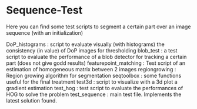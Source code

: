 # Sequence-Test

Here you can find some test scripts to segment a certain part over an image sequence (with an initialization)

DoP_histograms : script to evaluate visually (with histograms) the consistency (in value) of DoP images for thresholding
blob_test : a test script to evaluate the performance of a blob detector for tracking a certain part (does not give godd results)
featurepoint_matching : Test script of an estimation of homogeneous matrix between 2 images
regiongrowing : Region growing algorithm for segmentation
seqtoolbox : some functions useful for the final treatment
test3d : script to visualize with a 3d plot a gradient estimation
test_hog : test script to evaluate the performances of HOG to solve the problem
test_sequence : main test file. Implements the latest solution found.

